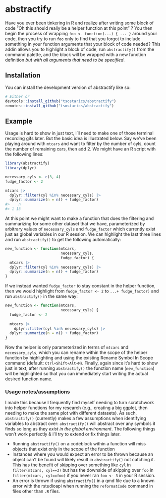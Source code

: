 
<!-- README.md is generated from README.Rmd. Please edit that file -->

# abstractify

<!-- badges: start -->
<!-- badges: end -->

Have you ever been tinkering in R and realize after writing some block
of code “Oh this should really be a helper function at this point” ? You
then begin the process of wrapping `foo <- function(...) { ... }` around
your code, then you try to run `foo` only to find that you forgot to
include something in your function arguments that your block of code
needed? This addin allows you to highlight a block of code, run
`abstractify()` from the command palette, and the block will be wrapped
with a new function definition *but with all arguments that need to be
specified*.

## Installation

You can install the development version of abstractify like so:

``` r
# Either or
devtools::install_github("tsostarics/abstractify")
remotes::install_github("tsostarics/abstractify")
```

## Example

Usage is hard to show in just text, I’ll need to make one of those
terminal recording gifs later. But the basic idea is illustrated below.
Say we’ve been playing around with `mtcars` and want to filter by the
number of cyls, count the number of remaining cars, then add 2. We might
have an R script with the following lines:

``` r
library(abstractify)
library(dplyr)

necessary_cyls <- c(3, 4)
fudge_factor <- 2

mtcars |> 
  dplyr::filter(cyl %in% necessary_cyls) |> 
  dplyr::summarize(n = n() + fudge_factor)
#>    n
#> 1 13
```

At this point we might want to make a function that does the filtering
and summarizing for some other dataset that we have, parameterized by
arbitrary values of `necessary_cyls` and `fudge_factor` which currently
exist just as global variables in our R session. We can highlight the
last three lines and run `abstractify()` to get the following
automatically:

``` r
new_function <- function(mtcars,
                         necessary_cyls,
                         fudge_factor) {
  mtcars |> 
  dplyr::filter(cyl %in% necessary_cyls) |> 
  dplyr::summarize(n = n() + fudge_factor)
}
```

If we instead wanted `fudge_factor` to stay constant in the helper
function, then we would highlight from `fudge_factor <- 2` to
`...+ fudge_factor)` and run `abstractify()` in the same way:

``` r
new_function <- function(mtcars,
                         necessary_cyls) {
  fudge_factor <- 2
  
  mtcars |>
    dplyr::filter(cyl %in% necessary_cyls) |> 
  dplyr::summarize(n = n() + fudge_factor)
}
```

Now the helper is only parameterized in terms of `mtcars` and
`necessary_cyls`, which you can rename within the scope of the helper
function by highlighting and using the existing Rename Symbol In Scope
command (default: `Ctrl+Shift+Alt+M`). Finally, again since it’s hard to
show just in text, after running `abstractify()` the function name
(`new_function`) will be highlighted so that you can immediately start
writing the actual desired function name.

### Usage notes/assumptions

I made this because I frequently find myself needing to turn scratchwork
into helper functions for my research (e.g., creating a big ggplot, then
needing to make the same plot with different datasets). As such,
`abstractify()` (currently) makes a few assumptions when identifying
variables to abstract over: `abstractify()` will abstract over any
symbols it finds so long as they *exist in the global environment*. The
following things won’t work perfectly & i’ll try to extend or fix things
later.

- Running `abstractify()` on a codeblock within a function will miss
  objects that exist only in the scope of the function
- Instances where you would expect an error to be thrown because an
  object can’t be found will likely result in `abstractify()` not
  catching it. This has the benefit of skipping over something like
  `cyl` in `filter(mtcars, cyl==3)` but has the downside of skipping
  over `foo` in `filter(mtcars, cyl==foo)` if you never ran `foo <- 3`
  in your R session.
- An error is thrown if using `abstractify()` in a qmd file due to a
  known error with the rstudioapi when running the `reformatCode`
  command in files other than `.R` files.
